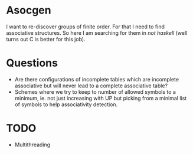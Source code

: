 # Asocgen
I want to re-discover groups of finite order. For that I need to find
associative structures. So here I am searching for them in *not haskell* (well
turns out C is better for this job).

# Questions
* Are there configurations of incomplete tables which are incomplete
  associative but will never lead to a complete associative table?
* Schemes where we try to keep to number of allowed symbols to a minimum, ie.
  not just increasing with UP but picking from a minimal list of symbols to
  help associativity detection.

# TODO
* Multithreading